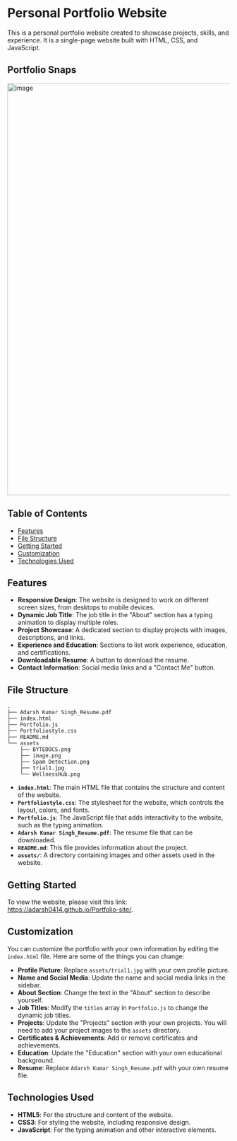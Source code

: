 # Personal Portfolio Website

This is a personal portfolio website created to showcase projects, skills, and experience. It is a single-page website built with HTML, CSS, and JavaScript.

## Portfolio Snaps
<img width="1846" height="931" alt="image" src="https://github.com/user-attachments/assets/40e5cbdc-b064-4e69-b636-a3041935ed29" />


## Table of Contents

- [Features](#features)
- [File Structure](#file-structure)
- [Getting Started](#getting-started)
- [Customization](#customization)
- [Technologies Used](#technologies-used)

## Features

- **Responsive Design**: The website is designed to work on different screen sizes, from desktops to mobile devices.
- **Dynamic Job Title**: The job title in the "About" section has a typing animation to display multiple roles.
- **Project Showcase**: A dedicated section to display projects with images, descriptions, and links.
- **Experience and Education**: Sections to list work experience, education, and certifications.
- **Downloadable Resume**: A button to download the resume.
- **Contact Information**: Social media links and a "Contact Me" button.

## File Structure

```
.
├── Adarsh Kumar Singh_Resume.pdf
├── index.html
├── Portfolio.js
├── Portfoliostyle.css
├── README.md
└── assets
    ├── BYTEDOCS.png
    ├── image.png
    ├── Spam Detection.png
    ├── trial1.jpg
    └── WellnessHub.png
```

- **`index.html`**: The main HTML file that contains the structure and content of the website.
- **`Portfoliostyle.css`**: The stylesheet for the website, which controls the layout, colors, and fonts.
- **`Portfolio.js`**: The JavaScript file that adds interactivity to the website, such as the typing animation.
- **`Adarsh Kumar Singh_Resume.pdf`**: The resume file that can be downloaded.
- **`README.md`**: This file provides information about the project.
- **`assets/`**: A directory containing images and other assets used in the website.

## Getting Started

To view the website, please visit this link: https://adarsh0414.github.io/Portfolio-site/.

## Customization

You can customize the portfolio with your own information by editing the `index.html` file. Here are some of the things you can change:

- **Profile Picture**: Replace `assets/trial1.jpg` with your own profile picture.
- **Name and Social Media**: Update the name and social media links in the sidebar.
- **About Section**: Change the text in the "About" section to describe yourself.
- **Job Titles**: Modify the `titles` array in `Portfolio.js` to change the dynamic job titles.
- **Projects**: Update the "Projects" section with your own projects. You will need to add your project images to the `assets` directory.
- **Certificates & Achievements**: Add or remove certificates and achievements.
- **Education**: Update the "Education" section with your own educational background.
- **Resume**: Replace `Adarsh Kumar Singh_Resume.pdf` with your own resume file.

## Technologies Used

- **HTML5**: For the structure and content of the website.
- **CSS3**: For styling the website, including responsive design.
- **JavaScript**: For the typing animation and other interactive elements.
